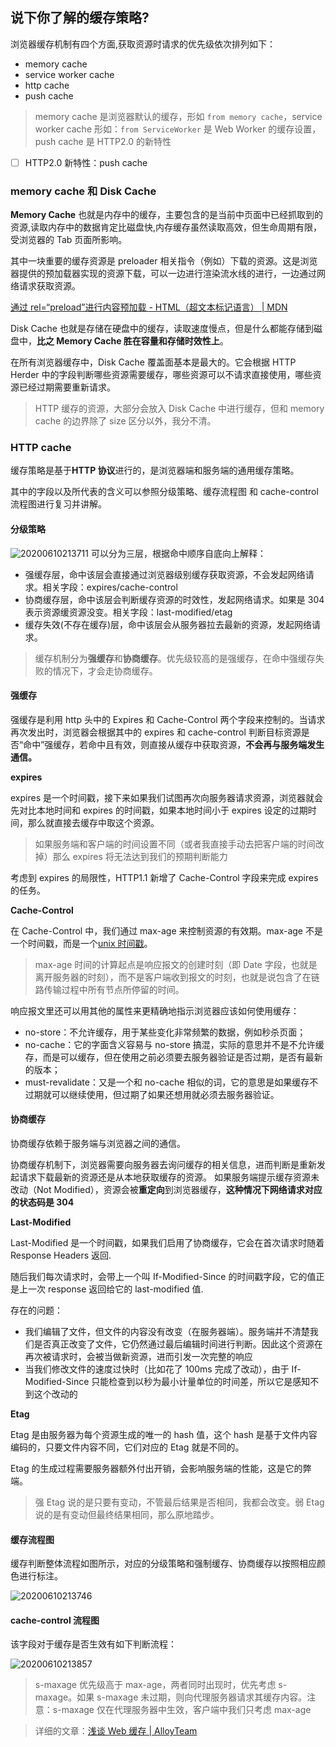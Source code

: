 ## 说下你了解的缓存策略?

浏览器缓存机制有四个方面,获取资源时请求的优先级依次排列如下：

- memory cache
- service worker cache
- http cache
- push cache

> memory cache 是浏览器默认的缓存，形如 `from memory cache`，service worker cache 形如：`from ServiceWorker` 是 Web Worker 的缓存设置，push cache 是 HTTP2.0 的新特性

- [ ] HTTP2.0 新特性：push cache

### memory cache 和 Disk Cache

**Memory Cache** 也就是内存中的缓存，主要包含的是当前中页面中已经抓取到的资源,读取内存中的数据肯定比磁盘快,内存缓存虽然读取高效，但生命周期有限，受浏览器的 Tab 页面所影响。

其中一块重要的缓存资源是 preloader 相关指令（例如<link rel=“preload”>）下载的资源。这是浏览器提供的预加载器实现的资源下载，可以一边进行渲染流水线的进行，一边通过网络请求获取资源。

[通过 rel=“preload”进行内容预加载 - HTML（超文本标记语言） | MDN](https://developer.mozilla.org/zh-CN/docs/Web/HTML/Preloading_content)

Disk Cache 也就是存储在硬盘中的缓存，读取速度慢点，但是什么都能存储到磁盘中，**比之 Memory Cache 胜在容量和存储时效性上**。

在所有浏览器缓存中，Disk Cache 覆盖面基本是最大的。它会根据 HTTP Herder 中的字段判断哪些资源需要缓存，哪些资源可以不请求直接使用，哪些资源已经过期需要重新请求。

> HTTP 缓存的资源，大部分会放入 Disk Cache 中进行缓存，但和 memory cache 的边界除了 size 区分以外，我分不清。

### HTTP cache

缓存策略是基于**HTTP 协议**进行的，是浏览器端和服务端的通用缓存策略。

其中的字段以及所代表的含义可以参照分级策略、缓存流程图 和 cache-control 流程图进行复习并讲解。

#### 分级策略

![20200610213711]( https://supyyy-1259673491.cos.ap-beijing.myqcloud.com/2020/pictures20200610213711.png)
可以分为三层，根据命中顺序自底向上解释：  

- 强缓存层，命中该层会直接通过浏览器级别缓存获取资源，不会发起网络请求。相关字段：expires/cache-control
- 协商缓存层，命中该层会判断缓存资源的时效性，发起网络请求。如果是 304 表示资源缓资源没变。相关字段：last-modified/etag
- 缓存失效(不存在缓存)层，命中该层会从服务器拉去最新的资源，发起网络请求。

> 缓存机制分为**强缓存**和**协商缓存**。优先级较高的是强缓存，在命中强缓存失败的情况下，才会走协商缓存。

#### 强缓存

强缓存是利用 http 头中的 Expires 和 Cache-Control 两个字段来控制的。当请求再次发出时，浏览器会根据其中的 expires 和 cache-control 判断目标资源是否“命中”强缓存，若命中且有效，则直接从缓存中获取资源，**不会再与服务端发生通信。**

**expires**

expires 是一个时间戳，接下来如果我们试图再次向服务器请求资源，浏览器就会先对比本地时间和 expires 的时间戳，如果本地时间小于 expires 设定的过期时间，那么就直接去缓存中取这个资源。

> 如果服务端和客户端的时间设置不同（或者我直接手动去把客户端的时间改掉）那么 expires 将无法达到我们的预期判断能力

考虑到 expires 的局限性，HTTP1.1 新增了 Cache-Control 字段来完成 expires 的任务。

**Cache-Control**

在 Cache-Control 中，我们通过 max-age 来控制资源的有效期。max-age 不是一个时间戳，而是一个[unix 时间戳](https://developer.mozilla.org/zh-CN/docs/Web/JavaScript/Reference/Global_Objects/Date)。

> max-age 时间的计算起点是响应报文的创建时刻（即 Date 字段，也就是离开服务器的时刻），而不是客户端收到报文的时刻，也就是说包含了在链路传输过程中所有节点所停留的时间。

响应报文里还可以用其他的属性来更精确地指示浏览器应该如何使用缓存：

- no-store：不允许缓存，用于某些变化非常频繁的数据，例如秒杀页面；
- no-cache：它的字面含义容易与 no-store 搞混，实际的意思并不是不允许缓存，而是可以缓存，但在使用之前必须要去服务器验证是否过期，是否有最新的版本；
- must-revalidate：又是一个和 no-cache 相似的词，它的意思是如果缓存不过期就可以继续使用，但过期了如果还想用就必须去服务器验证。

#### 协商缓存

协商缓存依赖于服务端与浏览器之间的通信。

协商缓存机制下，浏览器需要向服务器去询问缓存的相关信息，进而判断是重新发起请求下载最新的资源还是从本地获取缓存的资源。
如果服务端提示缓存资源未改动（Not Modified），资源会被**重定向**到浏览器缓存，**这种情况下网络请求对应的状态码是 304**

**Last-Modified**

Last-Modified 是一个时间戳，如果我们启用了协商缓存，它会在首次请求时随着 Response Headers 返回.

随后我们每次请求时，会带上一个叫 If-Modified-Since 的时间戳字段，它的值正是上一次 response 返回给它的 last-modified 值.

存在的问题：

- 我们编辑了文件，但文件的内容没有改变（在服务器端）。服务端并不清楚我们是否真正改变了文件，它仍然通过最后编辑时间进行判断。因此这个资源在再次被请求时，会被当做新资源，进而引发一次完整的响应
- 当我们修改文件的速度过快时（比如花了 100ms 完成了改动），由于 If-Modified-Since 只能检查到以秒为最小计量单位的时间差，所以它是感知不到这个改动的

**Etag**

Etag 是由服务器为每个资源生成的唯一的 hash 值，这个 hash 是基于文件内容编码的，只要文件内容不同，它们对应的 Etag 就是不同的。

Etag 的生成过程需要服务器额外付出开销，会影响服务端的性能，这是它的弊端。

> 强 Etag 说的是只要有变动，不管最后结果是否相同，我都会改变。弱 Etag 说的是有变动但最终结果相同，那么原地踏步。

#### 缓存流程图

缓存判断整体流程如图所示，对应的分级策略和强制缓存、协商缓存以按照相应颜色进行标注。

![20200610213746]( https://supyyy-1259673491.cos.ap-beijing.myqcloud.com/2020/pictures20200610213746.png)


#### cache-control 流程图

该字段对于缓存是否生效有如下判断流程：

![20200610213857]( https://supyyy-1259673491.cos.ap-beijing.myqcloud.com/2020/pictures20200610213857.png)

> s-maxage 优先级高于 max-age，两者同时出现时，优先考虑 s-maxage。如果 s-maxage 未过期，则向代理服务器请求其缓存内容。注意：s-maxage 仅在代理服务器中生效，客户端中我们只考虑 max-age

> 详细的文章：[浅谈 Web 缓存 | AlloyTeam](http://www.alloyteam.com/2016/03/discussion-on-web-caching/)
